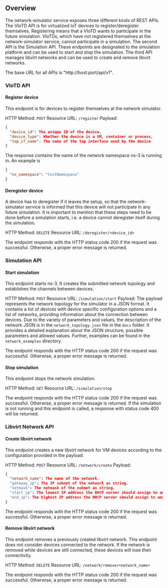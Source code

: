 ## Overview

The network-simulator service exposes three different kinds of REST APIs. The VIoTD API is for virtualized IoT devices to register/deregister themselves. Registering means that a VIoTD wants to participate in the future simulation. VIoTDs, which have not registered themselves at the network-simulator service, cannot participate in a simulation. The second API is the Simulation API. These endpoints are designated to the simulation platform and can be used to start and stop the simulation. The third API manages libvirt networks and can be used to create and remove libvirt networks.

The base URL for all APIs is "http://host:port/api/v1".

### VIoTD API
#### Register device
This endpoint is for devices to register themselves at the network simulator.

HTTP Method: `POST`
Resource URL: `/register`
Payload:
```json
{
  "device_id": The unique ID of the device,
  "device_type": Whether the device is a VM, container or process,
  "tap_if_name": The name of the tap interface used by the device
}
```

The response contains the name of the network namespace ns-3 is running in. An example is
```json
{
  "ns_namespace": "testNamespace"
}
```

#### Deregister device
A device has to deregister if it leaves the setup, so that the network-simulator service is informed that this device will not participate in any future simulation. It is important to mention that these steps need to be done before a simulation starts, i.e. a device cannot deregister itself during the simulation.

HTTP Method: `DELETE`
Resource URL: `/deregister/<device_id>`

The endpoint responds with the HTTP status code 200 if the request was successful. Otherwise, a proper error message is returned.



### Simulation API
#### Start simulation
This endpoint starts ns-3. It creates the submitted network topology and establishes the channels between devices. 

HTTP Method: `POST`
Resource URL: `/simulation/start`
Payload:
The payload represents the network topology for the simulator in a JSON format. It contains a list of devices with device specific configuration options and a list of networks, providing information about the connection between devices. Due to the variety of parameters and values, the description of the network JSON is in the `network_topology.json` file in the `docs` folder. It provides a detailed explanation about the JSON structure, possible parameters and allowed values. Further, examples can be found in the `network_examples` directory.

The endpoint responds with the HTTP status code 200 if the request was successful. Otherwise, a proper error message is returned.

#### Stop simulation
This endpoint stops the network simulation.

HTTP Method: `GET`
Resource URL: `/simulation/stop`

The endpoint responds with the HTTP status code 200 if the request was successful. Otherwise, a proper error message is returned. If the simulation is not running and this endpoint is called, a response with status code 400 will be returned.



### Libvirt Network API
#### Create libvirt network
This endpoint creates a new libvirt network for VM devices according to the configuration provided in the payload.

HTTP Method: `POST`
Resource URL: `/network/create`
Payload:
```json
{
  "network_name": The name of the network.
  "gateway_ip": The IP subnet of the network as string.
  "netmask": The netmask of the subnet as string. 
  "start_ip": The lowest IP address the DHCP server should assign to any device joining the network. 
  "end_ip": The highest IP address the DHCP server should assign to any device joining the network.
}
```

The endpoint responds with the HTTP status code 200 if the request was successful. Otherwise, a proper error message is returned.


#### Remove libvirt network
This endpoint removes a previously created libvirt network. This endpoint does not consider devices connected to the network. If the network is removed while devices are still connected, these devices will lose their connectivity.

HTTP Method: `DELETE`
Resource URL: `/network/remove/<network_name>`

The endpoint responds with the HTTP status code 200 if the request was successful. Otherwise, a proper error message is returned.





